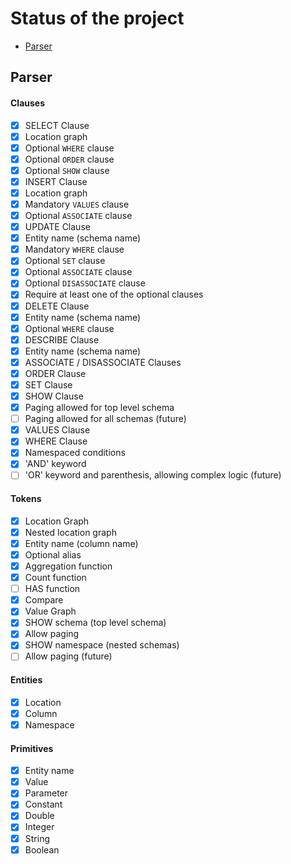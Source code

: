 # Status of the project
* [Parser](#parser)

## Parser
#### Clauses
- [x] SELECT Clause
 - [x] Location graph
 - [x] Optional `WHERE` clause
 - [x] Optional `ORDER` clause
 - [x] Optional `SHOW` clause
- [x] INSERT Clause
 - [x] Location graph
 - [x] Mandatory `VALUES` clause
 - [x] Optional `ASSOCIATE` clause
- [x] UPDATE Clause
 - [x] Entity name (schema name)
 - [x] Mandatory `WHERE` clause
 - [x] Optional `SET` clause
 - [x] Optional `ASSOCIATE` clause
 - [x] Optional `DISASSOCIATE` clause
 - [x] Require at least one of the optional clauses
- [x] DELETE Clause
 - [x] Entity name (schema name)
 - [x] Optional `WHERE` clause
- [x] DESCRIBE Clause
 - [x] Entity name (schema name)
- [x] ASSOCIATE / DISASSOCIATE Clauses
- [x] ORDER Clause
- [x] SET Clause
- [x] SHOW Clause
 - [x] Paging allowed for top level schema
 - [ ] Paging allowed for all schemas (future)
- [x] VALUES Clause
- [x] WHERE Clause
 - [x] Namespaced conditions
 - [x] 'AND' keyword
 - [ ] 'OR' keyword and parenthesis, allowing complex logic (future)

#### Tokens
- [x] Location Graph
 - [x] Nested location graph
 - [x] Entity name (column name)
  - [x] Optional alias
 - [x] Aggregation function
 - [x] Count function
 - [ ] HAS function
- [x] Compare
- [x] Value Graph
- [x] SHOW schema (top level schema)
 - [x] Allow paging
- [x] SHOW namespace (nested schemas)
 - [ ] Allow paging (future)

#### Entities
- [x] Location
- [x] Column
- [x] Namespace

#### Primitives
- [x] Entity name
- [x] Value
 - [x] Parameter
 - [x] Constant
  - [x] Double
  - [x] Integer
  - [x] String
  - [x] Boolean
